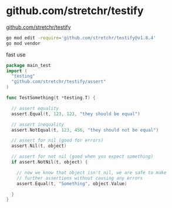 # github.com/stretchr/testify

[github.com/stretchr/testify](https://github.com/stretchr/testify)

```bash
go mod edit -require='github.com/stretchr/testify@v1.8.4'
go mod vendor
```

fast use

```go
package main_test
import (
  "testing"
  "github.com/stretchr/testify/assert"
)

func TestSomething(t *testing.T) {

  // assert equality
  assert.Equal(t, 123, 123, "they should be equal")

  // assert inequality
  assert.NotEqual(t, 123, 456, "they should not be equal")

  // assert for nil (good for errors)
  assert.Nil(t, object)

  // assert for not nil (good when you expect something)
  if assert.NotNil(t, object) {

    // now we know that object isn't nil, we are safe to make
    // further assertions without causing any errors
    assert.Equal(t, "Something", object.Value)

  }
}
```